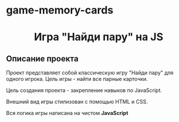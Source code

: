 # game-memory-cards
<h1 align="center">Игра "Найди пару" на JS</h1>
<h2 align="left">Описание проекта</h2>

Проект представляет собой классическую игру "Найди пару" для одного игрока. Цель игры - найти все парные карточки.

Цель создания проекта - закрепление навыков по JavaScript.

Внешний вид игры стилизован с помощью HTML и CSS.

Вся логика игры написана на чистом **JavaScript**
